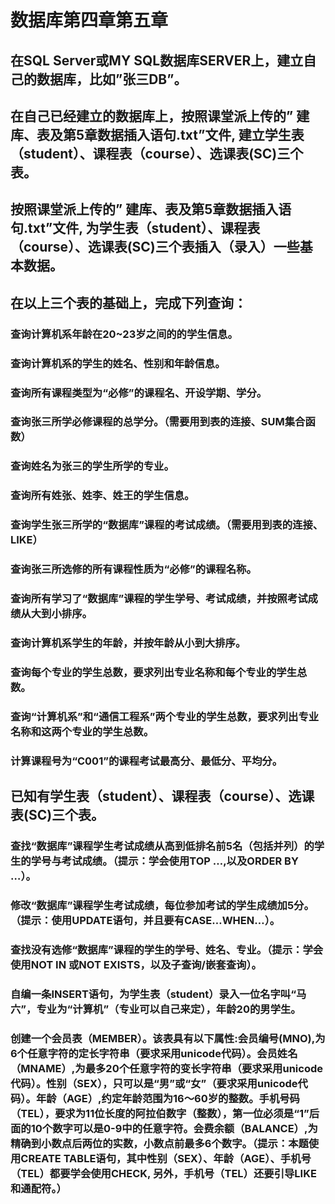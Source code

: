 # 数据库第四章第五章

## 在SQL Server或MY SQL数据库SERVER上，建立自己的数据库，比如”张三DB”。



## 在自己已经建立的数据库上，按照课堂派上传的” 建库、表及第5章数据插入语句.txt”文件, 建立学生表（student）、课程表（course）、选课表(SC)三个表。



## 按照课堂派上传的” 建库、表及第5章数据插入语句.txt”文件, 为学生表（student）、课程表（course）、选课表(SC)三个表插入（录入）一些基本数据。



## 在以上三个表的基础上，完成下列查询：

### 查询计算机系年龄在20~23岁之间的的学生信息。



### 查询计算机系的学生的姓名、性别和年龄信息。



### 查询所有课程类型为“必修”的课程名、开设学期、学分。



### 查询张三所学必修课程的总学分。（需要用到表的连接、SUM集合函数）



### 查询姓名为张三的学生所学的专业。



### 查询所有姓张、姓李、姓王的学生信息。



### 查询学生张三所学的“数据库”课程的考试成绩。（需要用到表的连接、LIKE）



### 查询张三所选修的所有课程性质为“必修”的课程名称。



### 查询所有学习了“数据库”课程的学生学号、考试成绩，并按照考试成绩从大到小排序。



### 查询计算机系学生的年龄，并按年龄从小到大排序。



### 查询每个专业的学生总数，要求列出专业名称和每个专业的学生总数。



### 查询“计算机系”和“通信工程系”两个专业的学生总数，要求列出专业名称和这两个专业的学生总数。



### 计算课程号为“C001”的课程考试最高分、最低分、平均分。



## 已知有学生表（student）、课程表（course）、选课表(SC)三个表。

### 查找“数据库”课程学生考试成绩从高到低排名前5名（包括并列）的学生的学号与考试成绩。（提示：学会使用TOP …,以及ORDER BY …）。



### 修改“数据库”课程学生考试成绩，每位参加考试的学生成绩加5分。（提示：使用UPDATE语句，并且要有CASE…WHEN…）。



### 查找没有选修“数据库”课程的学生的学号、姓名、专业。（提示：学会使用NOT IN 或NOT EXISTS，以及子查询/嵌套查询）。



### 自编一条INSERT语句，为学生表（student）录入一位名字叫“马六”，专业为“计算机”（专业可以自己来定），年龄20的男学生。



###  创建一个会员表（MEMBER）。该表具有以下属性:会员编号(MNO),为6个任意字符的定长字符串（要求采用unicode代码）。会员姓名（MNAME）,为最多20个任意字符的变长字符串（要求采用unicode代码）。性别（SEX），只可以是“男”或“女”（要求采用unicode代码）。年龄（AGE）,约定年龄范围为16～60岁的整数。手机号码（TEL），要求为11位长度的阿拉伯数字（整数），第一位必须是“1”后面的10个数字可以是0-9中的任意字符。会费余额（BALANCE）,为精确到小数点后两位的实数，小数点前最多6个数字。（提示：本题使用CREATE TABLE语句，其中性别（SEX）、年龄（AGE）、手机号（TEL）都要学会使用CHECK, 另外，手机号（TEL）还要引导LIKE和通配符。）